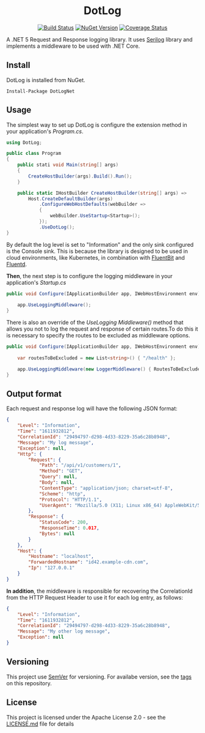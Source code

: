 <div align="center">

# DotLog

[![Build Status](https://github.com/riccardotzr/dotlog/workflows/publish/badge.svg)](https://github.com/riccardotzr/ghealth/actions)
[![NuGet Version](https://img.shields.io/nuget/v/DotLogNet.svg)](https://www.nuget.org/packages/DotLogNet/)
[![Coverage Status](https://coveralls.io/repos/github/riccardotzr/dotlog/badge.svg?branch=main)](https://coveralls.io/github/riccardotzr/dotlog?branch=main)

</div>

A .NET 5 Request and Response logging library. It uses [Serilog](https://github.com/serilog/serilog) library and implements a middleware to be used with .NET Core.

## Install
DotLog is installed from NuGet.

```
Install-Package DotLogNet
```

## Usage

The simplest way to set up DotLog is configure the extension method in your application's _Program.cs_.

```csharp
using DotLog;

public class Program 
{
    public stati void Main(string[] args) 
    {
        CreateHostBuilder(args).Build().Run();
    }

    public static IHostBuilder CreateHostBuilder(string[] args) =>
        Host.CreateDefaultBuilder(args)
            .ConfigureWebHostDefaults(webBuilder =>
            {
                webBuilder.UseStartup<Startup>();
            });
            .UseDotLog();
}

```
By default the log level is set to "Information" and the only sink configured is the Console sink. This is because the library is designed to be used in cloud environments, like Kubernetes, in combination with [FluentBit](https://fluentbit.io/) and [Fluentd](https://www.fluentd.org/).

**Then**, the next step is to configure the logging middleware in your application's _Startup.cs_

```csharp
public void Configure(IApplicationBuilder app, IWebHostEnvironment env) {
    
    app.UseLoggingMiddleware();
} 
```

There is also an override of the _UseLogging Middleware()_ method that allows you not to log the request and response of certain routes.To do this it is necessary to specify the routes to be excluded as middleware options.

```csharp
public void Configure(IApplicationBuilder app, IWebHostEnvironment env) {
    
    var routesToBeExcluded = new List<string>() { "/health" };

    app.UseLoggingMiddleware(new LoggerMiddleware() { RoutesToBeExcluded = routesToBeExcluded });
}
```

## Output format

Each request and response log will have the following JSON format:

```json
{
    "Level": "Information",
    "Time": "1611932812",
    "CorrelationId": "29494797-d298-4d33-8229-35a6c28b8948",
    "Message": "My log message",
    "Exception": null,
    "Http": {
        "Request": {
            "Path": "/api/v1/customers/1",
            "Method": "GET",
            "Query": null,
            "Body": null,
            "ContentType": "application/json; charset=utf-8",
            "Scheme": "http",
            "Protocol": "HTTP/1.1",
            "UserAgent": "Mozilla/5.0 (X11; Linux x86_64) AppleWebKit/537.36 (KHTML, like Gecko) Chrome/51.0.2704.103 Safari/537.36"
        },
        "Response": {
            "StatusCode": 200,
            "ResponseTime": 0.017,
            "Bytes": null
        }
    },
    "Host": {
        "Hostname": "localhost",
        "ForwardedHostname": "id42.example-cdn.com",
        "Ip": "127.0.0.1"
    }
}
```

**In addition**, the middleware is responsible for recovering the CorrelationId from the HTTP Request Header to use it for each log entry, as follows:

```json
{
    "Level": "Information",
    "Time": "1611932812",
    "CorrelationId": "29494797-d298-4d33-8229-35a6c28b8948",
    "Message": "My other log message",
    "Exception": null
}
```

## Versioning

This project use [SemVer](https://semver.org/) for versioning. For availabe version, see the [tags](https://github.com/riccardotzr/dotlog/tags) on this repository.

## License

This project is licensed under the Apache License 2.0 - see the [LICENSE.md](LICENSE.md)
file for details